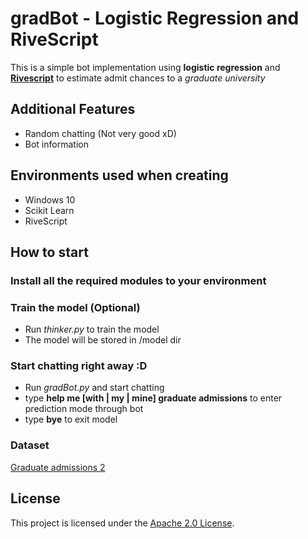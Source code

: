# gradBot - Logistic Regression and RiveScript 

This is a simple bot implementation using **logistic regression** and **[Rivescript](https://www.rivescript.com/)** to estimate admit chances to a *graduate university*

## Additional Features 
 - Random chatting (Not very good xD)
 - Bot information

## Environments used when creating
 - Windows 10
 - Scikit Learn
 - RiveScript

## How to start
### Install all the required modules to your environment

### Train the model (Optional)
- Run *thinker.py* to train the model
- The model will be stored in /model dir

### Start chatting right away :D
- Run *gradBot.py* and start chatting
- type **help me [with | my | mine] graduate admissions** to enter prediction mode through bot
- type **bye** to exit model 

### Dataset 
[Graduate admissions 2](https://www.kaggle.com/mohansacharya/graduate-admissions)

## License 
This project is licensed under the [Apache 2.0 License](https://github.com/ani-poroorkara/gradBot/blob/master/LICENSE).
